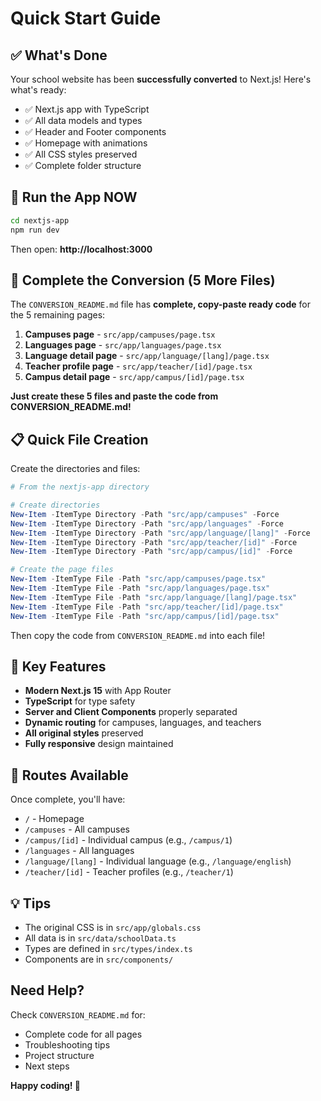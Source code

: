 # Quick Start Guide

## ✅ What's Done

Your school website has been **successfully converted** to Next.js! Here's what's ready:

- ✅ Next.js app with TypeScript
- ✅ All data models and types
- ✅ Header and Footer components
- ✅ Homepage with animations
- ✅ All CSS styles preserved
- ✅ Complete folder structure

## 🚀 Run the App NOW

```bash
cd nextjs-app
npm run dev
```

Then open: **http://localhost:3000**

## 📝 Complete the Conversion (5 More Files)

The `CONVERSION_README.md` file has **complete, copy-paste ready code** for the 5 remaining pages:

1. **Campuses page** - `src/app/campuses/page.tsx`
2. **Languages page** - `src/app/languages/page.tsx`
3. **Language detail page** - `src/app/language/[lang]/page.tsx`
4. **Teacher profile page** - `src/app/teacher/[id]/page.tsx`
5. **Campus detail page** - `src/app/campus/[id]/page.tsx`

**Just create these 5 files and paste the code from CONVERSION_README.md!**

## 📋 Quick File Creation

Create the directories and files:

```powershell
# From the nextjs-app directory

# Create directories
New-Item -ItemType Directory -Path "src/app/campuses" -Force
New-Item -ItemType Directory -Path "src/app/languages" -Force
New-Item -ItemType Directory -Path "src/app/language/[lang]" -Force
New-Item -ItemType Directory -Path "src/app/teacher/[id]" -Force
New-Item -ItemType Directory -Path "src/app/campus/[id]" -Force

# Create the page files
New-Item -ItemType File -Path "src/app/campuses/page.tsx"
New-Item -ItemType File -Path "src/app/languages/page.tsx"
New-Item -ItemType File -Path "src/app/language/[lang]/page.tsx"
New-Item -ItemType File -Path "src/app/teacher/[id]/page.tsx"
New-Item -ItemType File -Path "src/app/campus/[id]/page.tsx"
```

Then copy the code from `CONVERSION_README.md` into each file!

## 🎯 Key Features

- **Modern Next.js 15** with App Router
- **TypeScript** for type safety
- **Server and Client Components** properly separated
- **Dynamic routing** for campuses, languages, and teachers
- **All original styles** preserved
- **Fully responsive** design maintained

## 🔗 Routes Available

Once complete, you'll have:

- `/` - Homepage
- `/campuses` - All campuses
- `/campus/[id]` - Individual campus (e.g., `/campus/1`)
- `/languages` - All languages
- `/language/[lang]` - Individual language (e.g., `/language/english`)
- `/teacher/[id]` - Teacher profiles (e.g., `/teacher/1`)

## 💡 Tips

- The original CSS is in `src/app/globals.css`
- All data is in `src/data/schoolData.ts`
- Types are defined in `src/types/index.ts`
- Components are in `src/components/`

## Need Help?

Check `CONVERSION_README.md` for:
- Complete code for all pages
- Troubleshooting tips
- Project structure
- Next steps

**Happy coding! 🚀**
